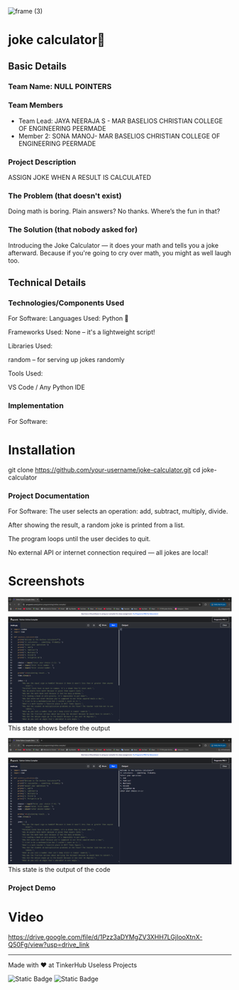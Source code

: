 <img width="3188" height="1202" alt="frame (3)" src="https://github.com/user-attachments/assets/517ad8e9-ad22-457d-9538-a9e62d137cd7" />


# joke calculator🎯


## Basic Details
### Team Name: NULL POINTERS


### Team Members
- Team Lead: JAYA NEERAJA S  - MAR BASELIOS CHRISTIAN COLLEGE OF ENGINEERING PEERMADE
- Member 2: SONA MANOJ-  MAR BASELIOS CHRISTIAN COLLEGE OF ENGINEERING PEERMADE

### Project Description
ASSIGN JOKE WHEN A RESULT IS CALCULATED

### The Problem (that doesn't exist)
Doing math is boring. Plain answers? No thanks. Where’s the fun in that?

### The Solution (that nobody asked for)
Introducing the Joke Calculator — it does your math and tells you a joke afterward.
Because if you're going to cry over math, you might as well laugh too.

## Technical Details
### Technologies/Components Used
For Software:
Languages Used:
Python 🐍

Frameworks Used:
None – it's a lightweight script!

Libraries Used:

random – for serving up jokes randomly

Tools Used:

VS Code / Any Python IDE


### Implementation
For Software:
# Installation
git clone https://github.com/your-username/joke-calculator.git
cd joke-calculator

### Project Documentation
For Software:
The user selects an operation: add, subtract, multiply, divide.

After showing the result, a random joke is printed from a list.

The program loops until the user decides to quit.

No external API or internet connection required — all jokes are local!

# Screenshots
![testcode](https://github.com/neeraja-ops/Joke-Calculator/blob/b158bcb27d47ce4ad2e0c6be6a34f3c94a0ef54e/testcode.png)
This state shows before the output

![runcode](https://github.com/neeraja-ops/Joke-Calculator/blob/b158bcb27d47ce4ad2e0c6be6a34f3c94a0ef54e/runcode.png)
This state is the output of the code

### Project Demo
# Video
https://drive.google.com/file/d/1Pzz3aDYMgZV3XHH7LGjIooXtnX-Q50Fg/view?usp=drive_link



---
Made with ❤️ at TinkerHub Useless Projects 

![Static Badge](https://img.shields.io/badge/TinkerHub-24?color=%23000000&link=https%3A%2F%2Fwww.tinkerhub.org%2F)
![Static Badge](https://img.shields.io/badge/UselessProjects--25-25?link=https%3A%2F%2Fwww.tinkerhub.org%2Fevents%2FQ2Q1TQKX6Q%2FUseless%2520Projects)


